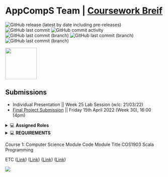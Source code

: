 # AppCompS Team | [Coursework Breif](https://vle.dmu.ac.uk/bbcswebdav/pid-5687216-dt-content-rid-11305925_1/courses/CTEC2902_2122_520/CTEC2902_Assignment_2_2021-2022%281%29.pdf)

![GitHub release (latest by date including pre-releases)](https://img.shields.io/github/v/release/DMU-CTEC2902-2022/AppCompS_Team?color=green&include_prereleases&label=Progress&logo=Github) <br>
![GitHub last commit](https://img.shields.io/github/last-commit/DMU-CTEC2902-2022/AppCompS_Team?label=Last%20Commits%20on&logo=Github&style=plastic) ![GitHub commit activity](https://img.shields.io/github/commit-activity/w/DMU-CTEC2902-2022/AppCompS_Team?color=green&label=Commit%20Activity&logo=github) <br>
![GitHub last commit (branch)](https://img.shields.io/github/last-commit/DMU-CTEC2902-2022/AppCompS_Team/Syed-Branch?label=Syed%27s%20Commits&logo=Github)
![GitHub last commit (branch)](https://img.shields.io/github/last-commit/DMU-CTEC2902-2022/AppCompS_Team/Talha_branch?label=Talha%27s%20Commits&logo=Github) ![GitHub last commit (branch)](https://img.shields.io/github/last-commit/DMU-CTEC2902-2022/AppCompS_Team/hassan-brn?label=Hassan%27s%20Commits&logo=Github) <br>



[<img src="https://user-images.githubusercontent.com/41834061/155518050-bc9db224-532c-487f-a538-a074905e6bd7.svg" width="100" height="100">](https://github.com/DMU-CTEC2902-2022/AppCompS_Team/wiki) 

## Submissions
- Individual Presentation || Week 25 Lab Session (w/c: 21/03/22) 
- [Final Project Submission](https://vle.dmu.ac.uk/webapps/blackboard/content/listContent.jsp?course_id=_599194_1&content_id=_5681433_1) || Friday 15th April 2022 (Week 30), 16:00 (4pm)

<details>
    <summary>&#128187 <b>Assigned Roles</b></summary><br/>
Systems Analyst / Coordinator role 

@[Talha](https://github.com/Talhamemon25), @[Hassan](https://github.com/Hassaan2612)

[Talha](https://github.com/Talhamemon25) and [Hassan](https://github.com/Hassaan2612) will be analysing, modelling, designing the system and assign new issues to [Syed](https://github.com/No3Mc). They will be planning requirements, appropirate designs and documentation. They both will design new IT solutions, modify, enhance or adapt existing systems and integrate new features or improvements in order to improve system efficiency and productivity.

Developer role @[No3Mc/Syed](https://github.com/No3Mc)

- 👨‍🦯 Resolves issues and implements the proposed ideas. 
- 📕 Debugs and executes to OO principles (e.g. encapsulation, inheritance and perhaps polymorphism) 
- 📝 Focuses on clean code and should maintain and handle errors properly to be deployed 
</details>


<details>
    <summary>&#128187 <b>REQUIREMENTS</b></summary><br/>
REQUIREMENTS

- [ ] .
- [ ] .
- [ ] .


 </details>
 

Course 1: Computer Science 
Module Code Module Title 
COS1903 Scala Programming 


ETC ([Link](https://www.buckscollegegroup.ac.uk/computing-and-it)) ([Link](https://cwa.ac.uk/courses)) ([Link](https://leicestercollege.ac.uk/courses/subjects/computing/)) ([Link](https://www.nottinghamcollege.ac.uk/study/courses?query=&subjectAreaTypes%5B0%5D=fe&subjectAreaTypes%5B1%5D=other&index=subjectAreas)) 




![](https://media.giphy.com/media/VbDqmJbxaeYCoM92Ow/giphy.gif)
